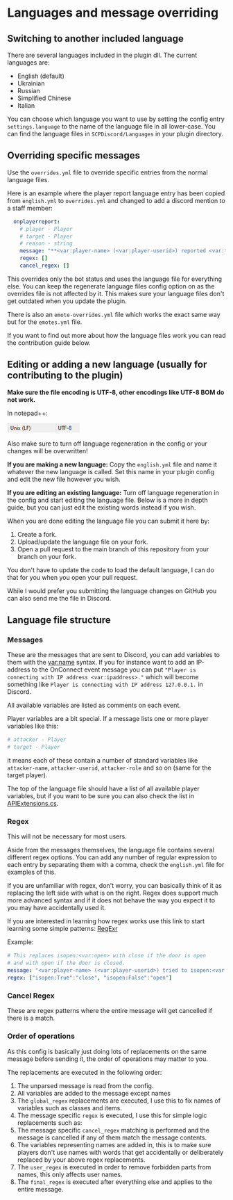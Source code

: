 # Languages and message overriding

## Switching to another included language

There are several languages included in the plugin dll. The current languages are:

- English (default)
- Ukrainian
- Russian
- Simplified Chinese
- Italian

You can choose which language you want to use by setting the config entry `settings.language` to the name of the language file in all lower-case. You can find the language files in `SCPDiscord/Languages` in your plugin directory.

## Overriding specific messages

Use the `overrides.yml` file to override specific entries from the normal language files.

Here is an example where the player report language entry has been copied from `english.yml` to `overrides.yml` and changed to add a discord mention to a staff member:

```yaml
  onplayerreport:
    # player - Player
    # target - Player
    # reason - string
    message: "**<var:player-name> (<var:player-userid>) reported <var:target-name> (<var:target-userid>) for breaking server rules:**\n```<var:reason>``` <@170904988724232192>"
    regex: []
    cancel_regex: []
```

This overrides only the bot status and uses the language file for everything else. You can keep the regenerate language files config option on as the overrides file is not affected by it. This makes sure your language files don't get outdated when you update the plugin.

There is also an `emote-overrides.yml` file which works the exact same way but for the `emotes.yml` file.

If you want to find out more about how the language files work you can read the contribution guide below.

## Editing or adding a new language (usually for contributing to the plugin)

**Make sure the file encoding is UTF-8, other encodings like UTF-8 BOM do not work.**

In notepad++:

![Encoding example](img/nppNewLines.png)

Also make sure to turn off language regeneration in the config or your changes will be overwritten!

**If you are making a new language:**  Copy the `english.yml` file and name it whatever the new language is called. Set this name in your plugin config and edit the new file however you wish.

**If you are editing an existing language:** Turn off language regeneration in the config and start editing the language file.
Below is a more in depth guide, but you can just edit the existing words instead if you wish.

When you are done editing the language file you can submit it here by:

1. Create a fork.
2. Upload/update the language file on your fork.
3. Open a pull request to the main branch of this repository from your branch on your fork.

You don't have to update the code to load the default language, I can do that for you when you open your pull request.

While I would prefer you submitting the language changes on GitHub you can also send me the file in Discord.

## Language file structure

### Messages

These are the messages that are sent to Discord, you can add variables to them with the <var:name> syntax. If you for instance want to add an IP-address to the OnConnect event message you can put `"Player is connecting with IP address <var:ipaddress>."` which will become something like `Player is connecting with IP address 127.0.0.1.` in Discord.

All available variables are listed as comments on each event.

Player variables are a bit special. If a message lists one or more player variables like this:
```yaml
# attacker - Player
# target - Player
```
it means each of these contain a number of standard variables like `attacker-name`, `attacker-userid`, `attacker-role` and so on (same for the target player).

The top of the language file should have a list of all available player variables, but if you want to be sure you can also check the list in [APIExtensions.cs](../SCPDiscordPlugin/APIExtensions.cs).

### Regex

This will not be necessary for most users.

Aside from the messages themselves, the language file contains several different regex options. You can add any number of regular expression to each entry by separating them with a comma, check the `english.yml` file for examples of this.

If you are unfamiliar with regex, don't worry, you can basically think of it as replacing the left side with what is on the right. Regex does support much more advanced syntax and if it does not behave the way you expect it to you may have accidentally used it.

If you are interested in learning how regex works use this link to start learning some simple patterns: [RegExr](https://regexr.com/)

Example:
```yaml
# This replaces isopen:<var:open> with close if the door is open
# and with open if the door is closed.
message: "<var:player-name> (<var:player-userid>) tried to isopen:<var:open> a locked door."
regex: ["isopen:True":"close", "isopen:False":"open"]
```

### Cancel Regex

These are regex patterns where the entire message will get cancelled if there is a match.

### Order of operations

As this config is basically just doing lots of replacements on the same message before sending it, the order of operations may matter to you.

The replacements are executed in the following order:

1. The unparsed message is read from the config.
2. All variables are added to the message except names
3. The `global_regex` replacements are executed, I use this to fix names of variables such as classes and items.
4. The message specific `regex` is executed, I use this for simple logic replacements such as:
5. The message specific `cancel_regex` matching is performed and the message is cancelled if any of them match the message contents.
6. The variables representing names are added in, this is to make sure players don't use names with words that get accidentally or deliberately replaced by your above regex replacements.
7. The `user_regex` is executed in order to remove forbidden parts from names, this only affects user names.
8. The `final_regex` is executed after everything else and applies to the entire message.